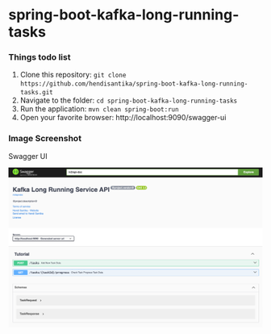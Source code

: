 # spring-boot-kafka-long-running-tasks

### Things todo list

1. Clone this repository: `git clone https://github.com/hendisantika/spring-boot-kafka-long-running-tasks.git`
2. Navigate to the folder: `cd spring-boot-kafka-long-running-tasks`
3. Run the application: `mvn clean spring-boot:run`
4. Open your favorite browser: http://localhost:9090/swagger-ui

### Image Screenshot

Swagger UI

![Swagger UI](img/Swagger-UI.png "Swagger UI")
